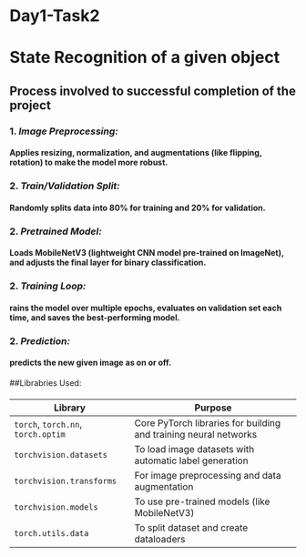 # Day1-Task2
# State Recognition of a given object

## Process involved to successful completion of the project
### 1. ***Image Preprocessing:***
  #### Applies resizing, normalization, and augmentations (like flipping, rotation) to make the model more robust.
### 2. ***Train/Validation Split:***
  #### Randomly splits data into 80% for training and 20% for validation.
### 2. ***Pretrained Model:***
 #### Loads MobileNetV3 (lightweight CNN model pre-trained on ImageNet), and adjusts the final layer for binary classification.
### 2. ***Training Loop:***  
 #### rains the model over multiple epochs, evaluates on validation set each time, and saves the best-performing model.
### 2. ***Prediction:***
 #### predicts the new given image as on or off.

##Librabries Used:

#### 
| Library                                           | Purpose                                                          |
| ------------------------------------------------- | ---------------------------------------------------------------- |
| `torch`, `torch.nn`, `torch.optim`                | Core PyTorch libraries for building and training neural networks |
| `torchvision.datasets`                            | To load image datasets with automatic label generation           |
| `torchvision.transforms`                          | For image preprocessing and data augmentation                    |
| `torchvision.models`                              | To use pre-trained models (like MobileNetV3)                     |
| `torch.utils.data`                                | To split dataset and create dataloaders                          

